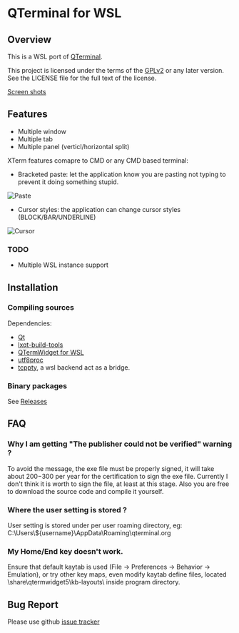 # QTerminal for WSL

## Overview

This is a WSL port of [QTerminal](https://github.com/lxde/qterminal).

This project is licensed under the terms of the [GPLv2](https://www.gnu.org/licenses/gpl-2.0.en.html) or any later version. See the LICENSE file for the full text of the license.

[Screen shots](https://imgur.com/a/VMXp1)

## Features

 * Multiple window
 * Multiple tab
 * Multiple panel (verticl/horizontal split)

XTerm features comapre to CMD or any CMD based terminal:

 * Bracketed paste: let the application know you are pasting not typing to prevent it doing something stupid.

![Paste](https://raw.githubusercontent.com/kghost/qterminal/assets/paste.gif)

 * Cursor styles: the application can change cursor styles (BLOCK/BAR/UNDERLINE)

![Cursor](https://raw.githubusercontent.com/kghost/qterminal/assets/cursor.gif)

### TODO

 * Multiple WSL instance support

## Installation

### Compiling sources

Dependencies:

 * [Qt](https://www.qt.io)
 * [lxqt-build-tools](https://github.com/kghost/lxqt-build-tools)
 * [QTermWidget for WSL](https://github.com/kghost/qtermwidget)
 * [utf8proc](https://github.com/kghost/utf8proc)
 * [tcppty](https://github.com/kghost/tcppty), a wsl backend act as a bridge.

### Binary packages

See [Releases](https://github.com/kghost/qterminal/releases)

## FAQ

### Why I am getting "The publisher could not be verified" warning ?

To avoid the message, the exe file must be properly signed, it will take about $200-$300 per year for the certification to sign the exe file. Currently I don't think it is worth to sign the file, at least at this stage. Also you are free to download the source code and compile it yourself.

### Where the user setting is stored ?

User setting is stored under per user roaming directory, eg: C:\\Users\\${username}\\AppData\\Roaming\\qterminal.org

### My Home/End key doesn't work.

Ensure that default kaytab is used (File -> Preferences -> Behavior -> Emulation), or try other key maps, even modify kaytab define files, located \share\qtermwidget5\kb-layouts\ inside program directory.

## Bug Report

Please use github [issue tracker](https://github.com/kghost/qterminal/issues)
